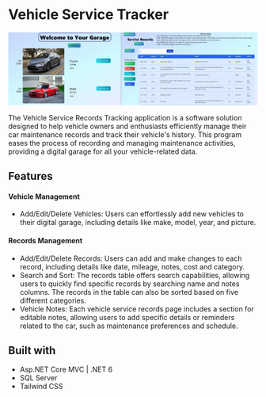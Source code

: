 # Vehicle Service Tracker

<p align="center"><img src="./example.JPG" width="1200"></p>

The Vehicle Service Records Tracking application is a software solution designed to help vehicle owners and enthusiasts efficiently manage their car maintenance records and track their vehicle's history. 
This program eases the process of recording and managing maintenance activities, providing a digital garage for all your vehicle-related data.

## Features
#### Vehicle Management 
- Add/Edit/Delete Vehicles: Users can effortlessly add new vehicles to their digital garage, including details like make, model, year, and picture.
#### Records Management 
- Add/Edit/Delete Records: Users can add and make changes to each record, including details like date, mileage, notes, cost and category.
- Search and Sort: The records table offers search capabilities, allowing users to quickly find specific records by searching name and notes columns.
The records in the table can also be sorted based on five different categories.
- Vehicle Notes: Each vehicle service records page includes a section for editable notes, allowing users to add specific details or reminders related to the car, such as maintenance preferences and schedule.
## Built with 
- Asp.NET Core MVC | .NET 6
- SQL Server
- Tailwind CSS
